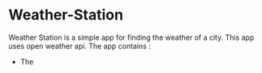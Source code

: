 # Weather-Station

Weather Station is a simple app for finding the weather of a city. This app uses open weather api. The app contains :
- The 
<!--stackedit_data:
eyJoaXN0b3J5IjpbMTk4NjY1NDY2Nl19
-->